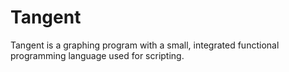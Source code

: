 # Tangent

Tangent is a graphing program with a small, integrated functional programming language used for scripting.

